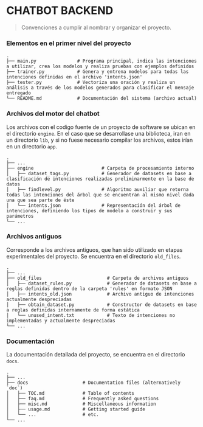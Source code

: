 CHATBOT BACKEND
============================

> Convenciones a cumplir al nombrar y organizar el proyecto.

### Elementos en el primer nivel del proyecto
    .
    ├── main.py               # Programa principal, indica las intenciones a utilizar, crea los modelos y realiza pruebas con ejemplos definidos
    ├── trainer.py            # Genera y entrena modelos para todas las intenciones definidas en el archivo 'intents.json'
    ├── tester.py             # Vectoriza una oración y realiza un análisis a través de los modelos generados para clasificar el mensaje entregado
    └── README.md             # Documentación del sistema (archivo actual)



### Archivos del motor del chatbot

Los archivos con el codigo fuente de un proyecto de software se ubican en el 
directorio `engine`. En el caso que se desarrollase una biblioteca, iran en 
un directorio `lib`, y  si no fuese necesario compilar los archivos, estos 
irían en un directorio `app`.

    .
    ├── ...
    ├── engine                         # Carpeta de procesamiento interno
    │   ├── dataset_tags.py            # Generador de datasets en base a clasificación de intenciones realizadas preliminarmente en la base de datos
    │   ├── findlevel.py               # Algoritmo auxiliar que retorna todas las intenciones del árbol que se encuentran al mismo nivel dada una que sea parte de éste
    │   └── intents.json               # Representación del árbol de intenciones, definiendo los tipos de modelo a construir y sus parámetros
    └── ...

### Archivos antiguos

Corresponde a los archivos antiguos, que han sido utilizado en etapas experimentales
del proyecto. Se encuentra en el directorio `old_files`.

    .
    ├── ...
    ├── old_files                        # Carpeta de archivos antiguos
    │   ├── dataset_rules.py             # Generador de datasets en base a reglas definidas dentro de la carpeta 'rules' en formato JSON
    │   ├── intents_old.json             # Archivo antiguo de intenciones actualmente despreciadas
    │   ├── obtain_dataset.py            # Constructor de datasets en base a reglas definidas internamente de forma estática
    │   └── unused_intent.txt            # Texto de intenciones no implementadas y actualmente despreciadas
    └── ...

### Documentación
La documentación detallada del proyecto, se encuentra en el directorio `docs`.

    .
    ├── ...
    ├── docs                    # Documentation files (alternatively `doc`)
    │   ├── TOC.md              # Table of contents
    │   ├── faq.md              # Frequently asked questions
    │   ├── misc.md             # Miscellaneous information
    │   ├── usage.md            # Getting started guide
    │   └── ...                 # etc.
    └── ...
